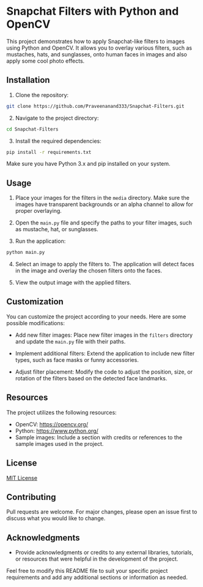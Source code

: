 

# Snapchat Filters with Python and OpenCV

This project demonstrates how to apply Snapchat-like filters to images using Python and OpenCV. It allows you to overlay various filters, such as mustaches, hats, and
sunglasses, onto human faces in images and also apply some cool photo effects.

## Installation

1. Clone the repository:

```bash
git clone https://github.com/Praveenanand333/Snapchat-Filters.git
```

2. Navigate to the project directory:

```bash
cd Snapchat-Filters
```

3. Install the required dependencies:

```bash
pip install -r requirements.txt
```

Make sure you have Python 3.x and pip installed on your system.

## Usage

1. Place your images for the filters in the `media` directory. Make sure the images have transparent backgrounds or an alpha channel to allow for proper overlaying.

2. Open the `main.py` file and specify the paths to your filter images, such as mustache, hat, or sunglasses.

3. Run the application:

```bash
python main.py
```

4. Select an image to apply the filters to. The application will detect faces in the image and overlay the chosen filters onto the faces.

5. View the output image with the applied filters.

## Customization

You can customize the project according to your needs. Here are some possible modifications:

- Add new filter images: Place new filter images in the `filters` directory and update the `main.py` file with their paths.

- Implement additional filters: Extend the application to include new filter types, such as face masks or funny accessories.

- Adjust filter placement: Modify the code to adjust the position, size, or rotation of the filters based on the detected face landmarks.

## Resources

The project utilizes the following resources:

- OpenCV: https://opencv.org/
- Python: https://www.python.org/
- Sample images: Include a section with credits or references to the sample images used in the project.

## License

[MIT License](LICENSE)

## Contributing

Pull requests are welcome. For major changes, please open an issue first to discuss what you would like to change.

## Acknowledgments

- Provide acknowledgments or credits to any external libraries, tutorials, or resources that were helpful in the development of the project.

Feel free to modify this README file to suit your specific project requirements and add any additional sections or information as needed.
